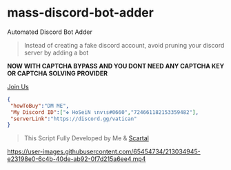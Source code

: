 # mass-discord-bot-adder
Automated Discord Bot Adder
> Instead of creating a fake discord account, avoid pruning your discord server by adding a bot

**NOW WITH CAPTCHA BYPASS AND YOU DONT NEED ANY CAPTCHA KEY OR CAPTCHA SOLVING PROVIDER**

[ Join Us ](https://discord.gg/vatican)
 ```json
{
  "howToBuy":"DM ME",
  "My Discord ID":["✥ HoSeiN ιnvιѕ#0660","724661182153359482"],
  "serverLink":"https://discord.gg/vatican"
}
```

> This Script Fully Developed by Me & [Scartal](https://github.com/SCARTAL)







https://user-images.githubusercontent.com/65454734/213034945-e23198e0-6c4b-40de-ab92-0f7d215a6ee4.mp4

